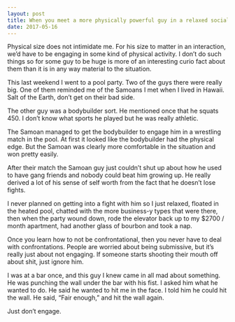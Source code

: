 ```yaml
---
layout: post
title: When you meet a more physically powerful guy in a relaxed social situation do you treat him the same as a guy who is your physical equal, or do you treat him differently?
date: 2017-05-16
---
```


<p>Physical size does not intimidate me. For his size to matter in an interaction, we’d have to be engaging in some kind of physical activity. I don’t do such things so for some guy to be huge is more of an interesting curio fact about them than it is in any way material to the situation.</p><p>This last weekend I went to a pool party. Two of the guys there were really big. One of them reminded me of the Samoans I met when I lived in Hawaii. Salt of the Earth, don’t get on their bad side.</p><p>The other guy was a bodybuilder sort. He mentioned once that he squats 450. I don’t know what sports he played but he was really athletic.</p><p>The Samoan managed to get the bodybuilder to engage him in a wrestling match in the pool. At first it looked like the bodybuilder had the physical edge. But the Samoan was clearly more comfortable in the situation and won pretty easily.</p><p>After their match the Samoan guy just couldn’t shut up about how he used to have gang friends and nobody could beat him growing up. He really derived a lot of his sense of self worth from the fact that he doesn’t lose fights.</p><p>I never planned on getting into a fight with him so I just relaxed, floated in the heated pool, chatted with the more business-y types that were there, then when the party wound down, rode the elevator back up to my $2700 / month apartment, had another glass of bourbon and took a nap.</p><p>Once you learn how to not be confrontational, then you never have to deal with confrontations. People are worried about being submissive, but it’s really just about not engaging. If someone starts shooting their mouth off about shit, just ignore him.</p><p>I was at a bar once, and this guy I knew came in all mad about something. He was punching the wall under the bar with his fist. I asked him what he wanted to do. He said he wanted to hit me in the face. I told him he could hit the wall. He said, “Fair enough,” and hit the wall again.</p><p>Just don’t engage.</p>
